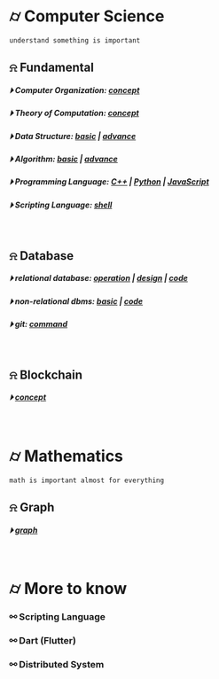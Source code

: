 

# &#x232d; Computer Science
```
understand something is important
```

## &#x237e; Fundamental
##### &#x23f5; Computer Organization: [concept](./basics/Computer_Organization.md)
##### &#x23f5; Theory of Computation: [concept](./basics/TOC.md)
##### &#x23f5; Data Structure: [basic](./basics/data_structure/dataStructureBasic.md) | [advance](./basics/data_structure/dataStructureAdvanced.md)
##### &#x23f5; Algorithm: [basic](./basics/algorithm/basicAlgorithm.md) | [advance]()
##### &#x23f5; Programming Language: [C++](./basics/programming_language/conceptC++.md) | [Python]() | [JavaScript](./basics/programming_language/JS/)
##### &#x23f5; Scripting Language: [shell](./Scripting/testing)
<br />

## &#x237e; Database 
##### &#x23f5; relational database: [operation](./database/RDBMS/Roperation.md) | [design](./database/RDBMS/Rdesign.md) | [code](./database/RDBMS/code/)
##### &#x23f5; non-relational dbms: [basic](./database/NoSQL/basic.md) | [code](./database/NoSQL/code/)
##### &#x23f5; git: [command](./database/Git.md)
<br />

## &#x237e; Blockchain 
##### &#x23f5; [concept](./blockchain/blockchain-concept.md)
<br />

# &#x232d; Mathematics
```
math is important almost for everything
```

## &#x237e; Graph
##### &#x23f5; [graph](./mathematics/graph.tex)
<br />

# &#x232d; More to know

### &#x26af; Scripting Language
### &#x26af; Dart (Flutter)
### &#x26af; Distributed System
